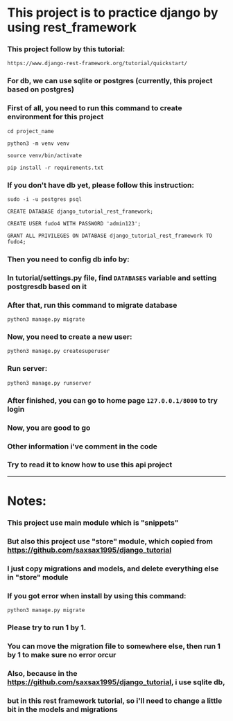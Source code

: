 # This project is to practice django by using rest_framework

### This project follow by this tutorial:
`https://www.django-rest-framework.org/tutorial/quickstart/`

### For db, we can use sqlite or postgres (currently, this project based on postgres)

### First of all, you need to run this command to create environment for this project
`cd project_name`

`python3 -m venv venv`

`source venv/bin/activate`

`pip install -r requirements.txt`

### If you don't have db yet, please follow this instruction:
`sudo -i -u postgres psql`

`CREATE DATABASE django_tutorial_rest_framework;`

`CREATE USER fudo4 WITH PASSWORD 'admin123';`

`GRANT ALL PRIVILEGES ON DATABASE django_tutorial_rest_framework TO fudo4;`

### Then you need to config db info by:
### In tutorial/settings.py file, find `DATABASES` variable and setting postgresdb based on it
### After that, run this command to migrate database
`python3 manage.py migrate`

### Now, you need to create a new user:
`python3 manage.py createsuperuser`
### Run server:
`python3 manage.py runserver`
### After finished, you can go to home page `127.0.0.1/8000` to try login

### Now, you are good to go
### Other information i've comment in the code
### Try to read it to know how to use this api project

----------

# Notes:

### This project use main module which is "snippets"

### But also this project use "store" module, which copied from https://github.com/saxsax1995/django_tutorial
### I just copy migrations and models, and delete everything else in "store" module

### If you got error when install by using this command:
`python3 manage.py migrate`

### Please try to run 1 by 1.
### You can move the migration file to somewhere else, then run 1 by 1 to make sure no error orcur

### Also, because in the https://github.com/saxsax1995/django_tutorial, i use sqlite db, 
### but in this rest framework tutorial, so i'll need to change a little bit in the models and migrations